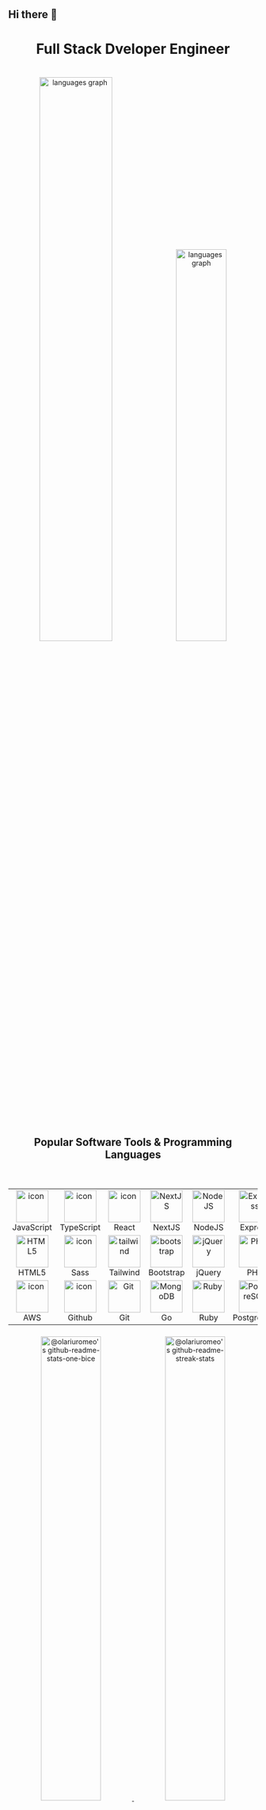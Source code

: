 ## Hi there 👋

<!--
**olariuromeo/olariuromeo** is a ✨ _special_ ✨ repository because its `README.md` (this file) appears on your GitHub profile.

Here are some ideas to get you started:

- 🔭 I’m currently working on Kabballa
- 🌱 I’m currently learning more...
- 👯 I’m looking to collaborate on Kabballa...
- 🤔 I’m looking for help with ...
- 💬 Ask me about ...
- 📫 How to reach me: lab@coozila.com ...
- 😄 Pronouns: ...
- ⚡ Fun fact: ...
-->
###

<h1 align="center">Full Stack Dveloper Engineer</h1>

###

<br clear="both" />

<div align="center">
  <img
    src="https://github-readme-stats.vercel.app/api/top-langs?username=olariuromeo&locale=en&hide_title=true&layout=compact&card_width=420&langs_count=8&theme=dracula&hide_border=true&order=2"
    width="54%"
    alt="languages graph" />
  <img
    src="https://streak-stats.demolab.com/?user=olariuromeo&theme=neon&hide_border=true&card_width=420"
    width="45%"
    alt="languages graph" />
</div>

###

<h2 align="center">Popular Software Tools & Programming Languages</h2>

###

<br clear="both" />

<table align="center">
  <tr>
    <td align="center" width="128">
      <img
        src="https://techstack-generator.vercel.app/js-icon.svg"
        alt="icon"
        width="65"
        height="65" />
      <br />JavaScript
    </td>
    <td align="center" width="128">
      <img
        src="https://techstack-generator.vercel.app/ts-icon.svg"
        alt="icon"
        width="65"
        height="65" />
      <br />TypeScript
    </td>
    <td align="center" width="128">
      <img
        src="https://techstack-generator.vercel.app/react-icon.svg"
        alt="icon"
        width="65"
        height="65" />
      <br />React
    </td>
    <td align="center" width="128">
      <img
        src="https://skillicons.dev/icons?i=nextjs"
        width="65"
        height="65"
        alt="NextJS" />
      <br />NextJS
    </td>
    <td align="center" width="128">
      <img
        src="https://skillicons.dev/icons?i=nodejs"
        width="65"
        height="65"
        alt="NodeJS" />
      <br />NodeJS
    </td>
    <td align="center" width="128">
      <img
        src="https://skillicons.dev/icons?i=express"
        width="65"
        height="65"
        alt="Express" />
      <br />Express
    </td>
    <td align="center" width="128">
      <img
        src="https://skillicons.dev/icons?i=mongodb"
        width="65"
        height="65"
        alt="MongoDB" />
      <br />MongoDB
    </td>
    <td align="center" width="128">
      <img
        src="https://techstack-generator.vercel.app/mysql-icon.svg"
        alt="icon"
        width="65"
        height="65" />
      <br />MySQL
    </td>
  </tr>
  <tr>
    <td align="center" width="128">
      <img
        src="https://skillicons.dev/icons?i=html"
        width="65"
        height="65"
        alt="HTML5" />
      <br />HTML5
    </td>
    <td align="center" width="128">
      <img
        src="https://techstack-generator.vercel.app/sass-icon.svg"
        alt="icon"
        width="65"
        height="65" />
      <br />Sass
    </td>
    <td align="center" width="128">
      <img
        src="https://skillicons.dev/icons?i=tailwind"
        width="65"
        height="65"
        alt="tailwind" />
      <br />Tailwind
    </td>
    <td align="center" width="128">
      <img
        src="https://skillicons.dev/icons?i=bootstrap"
        width="65"
        height="65"
        alt="bootstrap" />
        <br />Bootstrap
    </td>
    <td align="center" width="128">
      <img
        src="https://skillicons.dev/icons?i=jquery"
        width="65"
        height="65"
        alt="jQuery" />
      <br />jQuery
    </td>
    <td align="center" width="128">
      <img
      src="https://skillicons.dev/icons?i=php"
      width="65"
      height="65"
        alt="PHP" />
      <br />PHP
    </td>
    <td align="center" width="128">
      <img
        src="https://techstack-generator.vercel.app/webpack-icon.svg"
        alt="icon"
        width="65"
        height="65" />
      <br />Webpack
    </td>
    <td align="center" width="128">
      <img
        src="https://skillicons.dev/icons?i=vscode"
        width="65"
        height="65"
        alt="VsCode" />
      <br />VsCode
    </td>
  </tr>
  <tr>
    <td align="center" width="128">
      <img
        src="https://techstack-generator.vercel.app/aws-icon.svg"
        alt="icon"
        width="65"
        height="65" />
      <br />AWS
    </td>
    <td align="center" width="128">
      <img
        src="https://techstack-generator.vercel.app/github-icon.svg"
        alt="icon"
        width="65"
        height="65" />
      <br />Github
    </td>
    <td align="center" width="128">
      <img
        src="https://user-images.githubusercontent.com/25181517/192108372-f71d70ac-7ae6-4c0d-8395-51d8870c2ef0.png"
        width="65"
        height="65"
        alt="Git" />
      <br />Git
    </td>
    <td align="center" width="128">
      <img
        src="https://skillicons.dev/icons?i=go"
        width="65"
        height="65"
        alt="MongoDB" />
      <br />Go
    </td>
    <td align="center" width="128">
      <img
        src="https://skillicons.dev/icons?i=ruby"
        width="65"
        height="65"
        alt="Ruby" />
      <br />Ruby
    </td>
    <td align="center" width="128">
      <img
        src="https://skillicons.dev/icons?i=postgres"
        width="65"
        height="65"
        alt="PostgreSQL" />
      <br />PostgreSQL
    </td>
    <td align="center" width="128">
      <img
        src="https://skillicons.dev/icons?i=fastapi"
        width="65"
        height="65"
        alt="FastAPI" />
      <br />FastAPI
    </td>
    <td align="center" width="128">
      <img
        src="https://techstack-generator.vercel.app/docker-icon.svg"
        alt="icon"
        width="65"
        height="65" />
      <br />Docker
    </td>
  </tr>
</table>

###

<p align="center">
  <a href="https://github.com/olariuromeo?tab=repositories">
    <img src="https://github-readme-stats-one-bice.vercel.app/api?username=olariuromeo&theme=gotham&show_icons=true&count_private=true&hide_border=true&include_all_commits=true&count_private=true" width="49%" alt="@olariuromeo's github-readme-stats-one-bice"/>
  </a>
  <a href="https://github.com/olariuromeo?tab=stars">
    <img src="https://github-readme-activity-graph.vercel.app/graph?username=olariuromeo&theme=react-dark&hide_border=true&hide_title=false&area=true&custom_title=Total%20contribution%20graph%20in%20all%20repo"  width="49%" alt="@olariuromeo's github-readme-streak-stats"/>
  </a>
</p>

<div align="center">
  <img src="https://komarev.com/ghpvc/?username=olariuromeo&&style=flat-square" align="center" />
</div>
